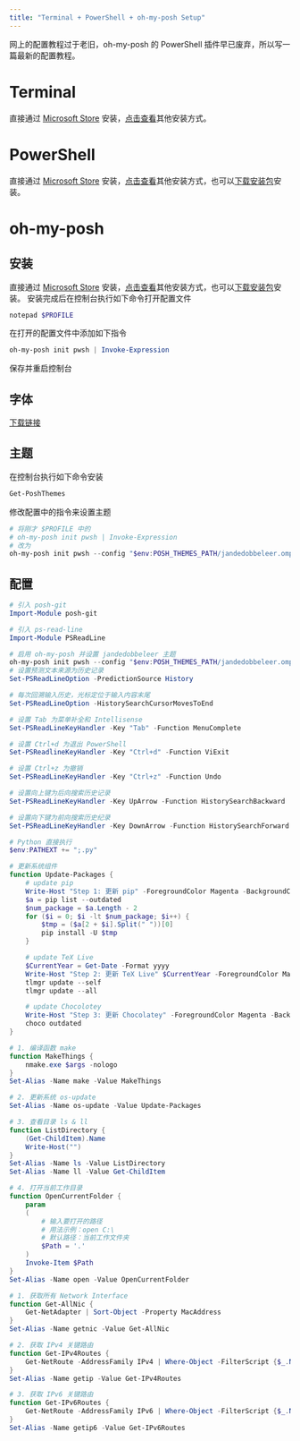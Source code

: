 ```yaml
---
title: "Terminal + PowerShell + oh-my-posh Setup"
---
```



网上的配置教程过于老旧，oh-my-posh 的 PowerShell 插件早已废弃，所以写一篇最新的配置教程。

# Terminal

直接通过 [Microsoft Store](https://apps.microsoft.com/store/detail/windows-terminal/9N0DX20HK701?hl=zh-cn&gl=cn) 安装，[点击查看](https://github.com/microsoft/terminal)其他安装方式。

# PowerShell

直接通过 [Microsoft Store](https://apps.microsoft.com/store/detail/powershell/9MZ1SNWT0N5D) 安装，[点击查看](https://learn.microsoft.com/zh-cn/powershell/scripting/install/installing-powershell-on-windows?view=powershell-7.2)其他安装方式，也可以[下载安装包](https://github.com/PowerShell/PowerShell)安装。

# oh-my-posh

## 安装

直接通过 [Microsoft Store](https://apps.microsoft.com/store/detail/ohmyposh/XP8K0HKJFRXGCK) 安装，[点击查看](https://ohmyposh.dev/docs/installation/windows)其他安装方式，也可以[下载安装包](https://github.com/JanDeDobbeleer/oh-my-posh/releases)安装。
安装完成后在控制台执行如下命令打开配置文件

```powershell
notepad $PROFILE
```

在打开的配置文件中添加如下指令

```powershell
oh-my-posh init pwsh | Invoke-Expression
```

保存并重启控制台

## 字体

[下载链接](https://www.nerdfonts.com/font-downloads)

## 主题

在控制台执行如下命令安装

```powershell
Get-PoshThemes
```

修改配置中的指令来设置主题

```powershell
# 将刚才 $PROFILE 中的
# oh-my-posh init pwsh | Invoke-Expression
# 改为
oh-my-posh init pwsh --config "$env:POSH_THEMES_PATH/jandedobbeleer.omp.json" | Invoke-Expression
```

## 配置

```powershell
# 引入 posh-git
Import-Module posh-git

# 引入 ps-read-line
Import-Module PSReadLine

# 启用 oh-my-posh 并设置 jandedobbeleer 主题
oh-my-posh init pwsh --config "$env:POSH_THEMES_PATH/jandedobbeleer.omp.json" | Invoke-Expression
# 设置预测文本来源为历史记录
Set-PSReadLineOption -PredictionSource History

# 每次回溯输入历史，光标定位于输入内容末尾
Set-PSReadLineOption -HistorySearchCursorMovesToEnd

# 设置 Tab 为菜单补全和 Intellisense
Set-PSReadLineKeyHandler -Key "Tab" -Function MenuComplete

# 设置 Ctrl+d 为退出 PowerShell
Set-PSReadlineKeyHandler -Key "Ctrl+d" -Function ViExit

# 设置 Ctrl+z 为撤销
Set-PSReadLineKeyHandler -Key "Ctrl+z" -Function Undo

# 设置向上键为后向搜索历史记录
Set-PSReadLineKeyHandler -Key UpArrow -Function HistorySearchBackward

# 设置向下键为前向搜索历史纪录
Set-PSReadLineKeyHandler -Key DownArrow -Function HistorySearchForward

# Python 直接执行
$env:PATHEXT += ";.py"

# 更新系统组件
function Update-Packages {
	# update pip
	Write-Host "Step 1: 更新 pip" -ForegroundColor Magenta -BackgroundColor Cyan
	$a = pip list --outdated
	$num_package = $a.Length - 2
	for ($i = 0; $i -lt $num_package; $i++) {
		$tmp = ($a[2 + $i].Split(" "))[0]
		pip install -U $tmp
	}

	# update TeX Live
	$CurrentYear = Get-Date -Format yyyy
	Write-Host "Step 2: 更新 TeX Live" $CurrentYear -ForegroundColor Magenta -BackgroundColor Cyan
	tlmgr update --self
	tlmgr update --all

	# update Chocolotey
	Write-Host "Step 3: 更新 Chocolatey" -ForegroundColor Magenta -BackgroundColor Cyan
	choco outdated
}

# 1. 编译函数 make
function MakeThings {
	nmake.exe $args -nologo
}
Set-Alias -Name make -Value MakeThings

# 2. 更新系统 os-update
Set-Alias -Name os-update -Value Update-Packages

# 3. 查看目录 ls & ll
function ListDirectory {
	(Get-ChildItem).Name
	Write-Host("")
}
Set-Alias -Name ls -Value ListDirectory
Set-Alias -Name ll -Value Get-ChildItem

# 4. 打开当前工作目录
function OpenCurrentFolder {
	param
	(
		# 输入要打开的路径
		# 用法示例：open C:\
		# 默认路径：当前工作文件夹
		$Path = '.'
	)
	Invoke-Item $Path
}
Set-Alias -Name open -Value OpenCurrentFolder

# 1. 获取所有 Network Interface
function Get-AllNic {
	Get-NetAdapter | Sort-Object -Property MacAddress
}
Set-Alias -Name getnic -Value Get-AllNic

# 2. 获取 IPv4 关键路由
function Get-IPv4Routes {
	Get-NetRoute -AddressFamily IPv4 | Where-Object -FilterScript {$_.NextHop -ne '0.0.0.0'}
}
Set-Alias -Name getip -Value Get-IPv4Routes

# 3. 获取 IPv6 关键路由
function Get-IPv6Routes {
	Get-NetRoute -AddressFamily IPv6 | Where-Object -FilterScript {$_.NextHop -ne '::'}
}
Set-Alias -Name getip6 -Value Get-IPv6Routes
```
